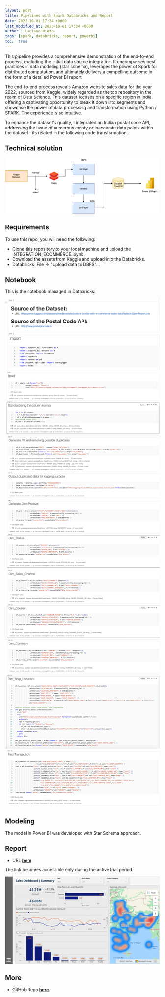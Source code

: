 ```yaml
---
layout: post
title: Pipelines with Spark Databricks and Report
date: 2023-10-01 17:34 +0000
last_modified_at: 2023-10-01 17:34 +0000
author : Luciano Nieto
tags: [spark, databricks, report, powerbi]
toc:  true
---
```


This pipeline provides a comprehensive demonstration of the end-to-end process, excluding the initial data source integration. It encompasses best practices in data modeling (star schema), leverages the power of Spark for distributed computation, and ultimately delivers a compelling outcome in the form of a detailed Power BI report. 

The end-to-end process reveals Amazon website sales data for the year 2022, sourced from Kaggle, widely regarded as the top repository in the realm of Data Science. This dataset focuses on a specific region in India, offering a captivating opportunity to break it down into segments and showcase the power of data processing and transformation using Python / SPARK. The experience is so intuitive.

To enhance the dataset's quality, I integrated an Indian postal code API, addressing the issue of numerous empty or inaccurate data points within the dataset - its related in the following code transformation. 

## Technical solution

![](/imgs/sp9.png)

## Requirements

To use this repo, you will need the following:

- Clone this repository to your local machine and upload the INTEGRATION_ECOMMERCE.ipynb.
- Download the assets from Kaggle and upload into the Databricks.
- Databricks: File -> "Upload data to DBFS"...


## Notebook

This is the notebook managed in Databricks:
> 
![](/imgs/sp1.png)
![](/imgs/sp2.png)
![](/imgs/sp3.png)
![](/imgs/sp4.png)
![](/imgs/sp5.png)
![](/imgs/sp6.png)
![](/imgs/sp10.png)
![](/imgs/sp11.png)


## Modeling

The model in Power BI was developed with Star Schema approach.

## Report

- URL **[here](https://app.powerbi.com/groups/me/reports/61263d98-76c5-4906-a1b5-533711cb66ca?ctid=82535b8f-842b-47aa-9f25-da369e36c49f&pbi_source=linkShare)**

The link becomes accessible only during the active trial period.

![](/imgs/sp8.png)


## More

- GitHub Repo **[here](https://github.com/lucnietoX/spark_pipelines.git)**.
